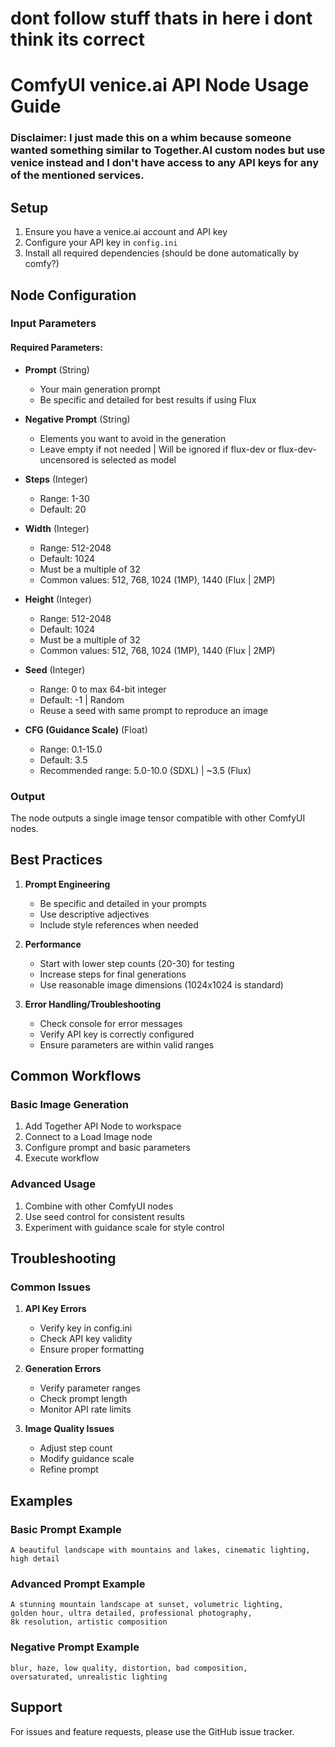 # dont follow stuff thats in here i dont think its correct 


# ComfyUI venice.ai API Node Usage Guide

### Disclaimer: I just made this on a whim because someone wanted something similar to Together.AI custom nodes but use venice instead and I don't have access to any API keys for any of the mentioned services.

## Setup

1. Ensure you have a venice.ai account and API key
2. Configure your API key in `config.ini`
3. Install all required dependencies (should be done automatically by comfy?)

## Node Configuration

### Input Parameters

#### Required Parameters:
- **Prompt** (String)
  - Your main generation prompt
  - Be specific and detailed for best results if using Flux

- **Negative Prompt** (String)
  - Elements you want to avoid in the generation
  - Leave empty if not needed | Will be ignored if flux-dev or flux-dev-uncensored is selected as model

- **Steps** (Integer)
  - Range: 1-30
  - Default: 20

- **Width** (Integer)
  - Range: 512-2048
  - Default: 1024
  - Must be a multiple of 32
  - Common values: 512, 768, 1024 (1MP), 1440 (Flux | 2MP)

- **Height** (Integer)
  - Range: 512-2048
  - Default: 1024
  - Must be a multiple of 32
  - Common values: 512, 768, 1024 (1MP), 1440 (Flux | 2MP)

- **Seed** (Integer)
  - Range: 0 to max 64-bit integer
  - Default: -1 | Random
  - Reuse a seed with same prompt to reproduce an image 

- **CFG (Guidance Scale)** (Float)
  - Range: 0.1-15.0
  - Default: 3.5
  - Recommended range: 5.0-10.0 (SDXL) | ~3.5 (Flux)

### Output

The node outputs a single image tensor compatible with other ComfyUI nodes.

## Best Practices

1. **Prompt Engineering**
   - Be specific and detailed in your prompts
   - Use descriptive adjectives
   - Include style references when needed

2. **Performance**
   - Start with lower step counts (20-30) for testing
   - Increase steps for final generations
   - Use reasonable image dimensions (1024x1024 is standard)

3. **Error Handling/Troubleshooting**
   - Check console for error messages
   - Verify API key is correctly configured
   - Ensure parameters are within valid ranges

## Common Workflows

### Basic Image Generation
1. Add Together API Node to workspace
2. Connect to a Load Image node
3. Configure prompt and basic parameters
4. Execute workflow

### Advanced Usage
1. Combine with other ComfyUI nodes
2. Use seed control for consistent results
3. Experiment with guidance scale for style control

## Troubleshooting

### Common Issues

1. **API Key Errors**
   - Verify key in config.ini
   - Check API key validity
   - Ensure proper formatting

2. **Generation Errors**
   - Verify parameter ranges
   - Check prompt length
   - Monitor API rate limits

3. **Image Quality Issues**
   - Adjust step count
   - Modify guidance scale
   - Refine prompt

## Examples

### Basic Prompt Example
```
A beautiful landscape with mountains and lakes, cinematic lighting, high detail
```

### Advanced Prompt Example
```
A stunning mountain landscape at sunset, volumetric lighting, 
golden hour, ultra detailed, professional photography, 
8k resolution, artistic composition
```

### Negative Prompt Example
```
blur, haze, low quality, distortion, bad composition, 
oversaturated, unrealistic lighting
```

## Support

For issues and feature requests, please use the GitHub issue tracker.
